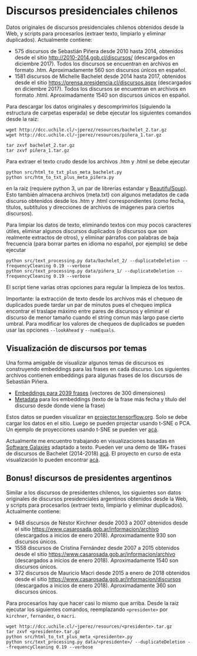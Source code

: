 # Discursos presidenciales chilenos

Datos originales de discursos presidenciales chilenos obtenidos desde la Web, y scripts para procesarlos (extraer texto, limpiarlo y eliminar duplicados). Actualmente contiene:

- 575 discursos de Sebastián Piñera desde 2010 hasta 2014, obtenidos desde el sitio http://2010-2014.gob.cl/discursos/ (descargados en diciembre 2017). Todos los discursos se encuentran en archivos en formato .htm. Aproximadamente 560 son discursos únicos en español.
- 1581 discursos de Michelle Bachelet desde 2014 hasta 2017, obtenidos desde el sitio https://prensa.presidencia.cl/discursos.aspx (descargados en diciembre 2017). Todos los discursos se encuentran en archivos en formato .html. Aproximadamente 1540 son discursos únicos en español.

Para descargar los datos originales y descomprimirlos (siguiendo la estructura de carpetas esperada) se debe ejecutar los siguientes comandos desde la raiz:

```
wget http://dcc.uchile.cl/~jperez/resources/bachelet_2.tar.gz
wget http://dcc.uchile.cl/~jperez/resources/piñera_1.tar.gz

tar zxvf bachelet_2.tar.gz
tar zxvf piñera_1.tar.gz
```

Para extraer el texto crudo desde los archivos .htm y .html se debe ejecutar

```
python src/html_to_txt_plus_meta_bachelet.py
python src/htm_to_txt_plus_meta_piñera.py
```

en la raiz (requiere python 3, un par de librerías estandar y [BeautifulSoup](https://www.crummy.com/software/BeautifulSoup/)). Esto también almacena archivos (meta.txt) con algunos metadatos de cada discurso obtenidos desde los .htm y .html correspondientes (como fecha, títulos, subtítulos y direcciones de archivos de imágenes para ciertos discursos).

Para limpiar los datos de texto, eliminando textos con muy pocos caracteres útiles, eliminar algunos discursos duplicados (o discursos que son realmente extractos de otros), y eliminar párrafos con palabras de baja frecuencia (para borrar partes en idioma no español, por ejemplo) se debe ejecutar

```
python src/text_processing.py data/bachelet_2/ --duplicateDeletion --frequencyCleaning 0.19 --verbose
python src/text_processing.py data/piñera_1/ --duplicateDeletion --frequencyCleaning 0.19 --verbose
```

El script tiene varias otras opciones para regular la limpieza de los textos.

Importante: la extracción de texto desde los archivos más el chequeo de duplicados puede tardar un par de minutos pues el chequeo implica encontrar el traslape máximo entre pares de discursos y eliminar el discurso de menor tamaño cuando el string comun más largo pase cierto umbral. Para modificar los valores de chequeos de duplicados se pueden usar las opciones `--lookAhead` y `--numEquals`.

## Visualización de discursos por temas

Una forma amigable de visualizar algunos temas de discursos es construyendo embeddings para las frases en cada discurso. Los siguientes archivos contienen embeddings para algunas frases de los discursos de Sebastián Piñera.

- [Embeddings para 2039 frases](http://dcc.uchile.cl/~jperez/resources/ev_vec.tsv) (vectores de 300 dimensiones)
- [Metadata](http://dcc.uchile.cl/~jperez/resources/ev_cols.tsv) para los embeddings (texto de la frase más fecha y título del discurso desde donde viene la frase)

Estos datos se pueden visualizar en [projector.tensorflow.org](http://projector.tensorflow.org/). Solo se debe cargar los datos en el sitio. Luego se pueden projectar usando t-SNE o PCA. Un ejemplo de proyecciones usando t-SNE se pueden ver [acá](https://twitter.com/perez/status/955319971931934720).

Actualmente me encuentro trabajando en visualizaciones basadas en [Software Galaxies](https://github.com/anvaka/pm#software-galaxies) adaptado a texto. Pueden ver una demo de 18K+ frases de discursos de Bachelet (2014-2018) [acá](https://twitter.com/perez/status/993291012087967744). El proyecto en curso de esta visualización lo pueden encontrar [acá](https://github.com/jorgeperezrojas/disviz#galaxias-de-discursos).

## Bonus! discursos de presidentes argentinos

Similar a los discursos de presidentes chilenos, los siguientes son datos originales de discursos presidenciales argentinos obtenidos desde la Web, y scripts para procesarlos (extraer texto, limpiarlo y eliminar duplicados). Actualmente contiene:

- 948 discursos de Néstor Kirchner desde 2003 a 2007 obtenidos desde el sitio https://www.casarosada.gob.ar/informacion/archivo (descargados a inicios de enero 2018). Aproximadamente 930 son discursos únicos.
- 1558 discursos de Cristina Fernández desde 2007 a 2015 obtenidos desde el sitio https://www.casarosada.gob.ar/informacion/archivo (descargados a inicios de enero 2018). 
Aproximadamente 1540 son discursos únicos.
- 372 discursos de Mauricio Macri desde 2015 a enero de 2018 obtenidos desde el sitio https://www.casarosada.gob.ar/informacion/discursos (descargados a inicios de enero 2018). Aproximadamente 360 son discursos únicos. 

Para procesarlos hay que hacer casi lo mismo que arriba. Desde la raiz ejecutar los siguientes comandos, reemplazando `<presidente>` por `kirchner`, `fernandez`, o `macri`.

```
wget http://dcc.uchile.cl/~jperez/resources/<presidente>.tar.gz
tar zxvf <presidente>.tar.gz
python src/html_to_txt_plus_meta_<presidente>.py
python src/text_processing.py data/<presidente>/ --duplicateDeletion --frequencyCleaning 0.19 --verbose
```


